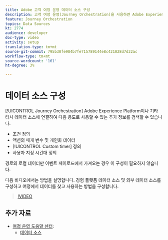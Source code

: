 ```yaml
---
title: Adobe 고객 여정 운영 데이터 소스 구성
description: 고객 여정 운영(Journey Orchestration)을 사용하면 Adobe Experience Platform이나 다른 타사 시스템에 연결하여 추가 정보를 검색할 수 있습니다. 이 자습서에서는 경험 플랫폼 데이터 소스를 구성하고, 외부 데이터 소스를 구성하고, 여정에서 데이터를 찾고 사용하는 방법을 설명합니다.
feature: Journey Orchestration
topics: Data Sources
kt: 2774
audience: developer
doc-type: video
activity: setup
translation-type: tm+mt
source-git-commit: 795b30fe984b7fe715789144e8c421028d7d32ac
workflow-type: tm+mt
source-wordcount: '161'
ht-degree: 3%

---
```



# 데이터 소스 구성

[!UICONTROL Journey Orchestration] Adobe Experience Platform이나 기타 타사 데이터 소스에 연결하여 다음 용도로 사용할 수 있는 추가 정보를 검색할 수 있습니다.

* 조건 정의
* 액션의 매개 변수 및 개인화 데이터
* [!UICONTROL Custom timer] 정의
* 사용자 지정 시간대 정의

경로의 로컬 데이터만 이벤트 페이로드에서 가져오는 경우 이 구성이 필요하지 않습니다.

다음 비디오에서는 방법을 설명합니다. 경험 플랫폼 데이터 소스 및 외부 데이터 소스를 구성하고 여정에서 데이터를 찾고 사용하는 방법을 구성합니다.

>[!VIDEO](https://video.tv.adobe.com/v/29406?quality=12)

## 추가 자료

* [여정 운영 도움말 센터](https://docs.adobe.com/content/help/en/journeys/using/journey-orchestration-home.html):
   * [데이터 소스](https://docs.adobe.com/content/help/en/journeys/using/data-source-journeys/about-data-sources.html)
